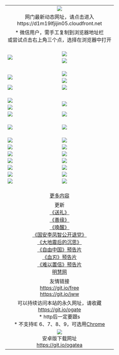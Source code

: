 ﻿<table>
  <tr></tr>
  <tr><td colspan=2 align=center><img src="https://cloud.githubusercontent.com/assets/11880933/13434984/f430fae2-e012-11e5-814f-c2df1e82b247.jpg" /></td></tr>
  <tr><td colspan=2 align=center>网门最新动态网址，请点击进入
<br>https://d1m19lfjijin05.cloudfront.net
    </td>
  </tr>
  <tr>
    <td colspan=2 align=center>* 微信用户，需手工复制到浏览器地址栏<br>或尝试点击右上角三个点，选择在浏览器中打开
    <!--br>* IE6打开动态网址须在选项中勾选TLS 1.0--></td>
  </tr>
  <tr height="20">
  <tr>
    <td rowspan=2><a href="https://d1m19lfjijin05.cloudfront.net/ogUP.aspx?name=11DKC.mp4&list=11DKC" target="_blank"><img src="https://d1m19lfjijin05.cloudfront.net/Up/11DKC1.jpg" /></a></td> 
    <td><div><a href="https://d1m19lfjijin05.cloudfront.net/ogUP.aspx?name=LRWS.mp4&list=LRWS" target="_blank"><img src="https://d1m19lfjijin05.cloudfront.net/Up/LRWS.jpg" /></a></td>
   </tr>
  <tr>
    <td><a href="https://d1m19lfjijin05.cloudfront.net/ogNiceVedio.aspx" target="_blank"><img src="https://d1m19lfjijin05.cloudfront.net/Up/11TGKDY.jpg" /></a></td>
  </tr>
  <tr height="20">
  <tr>
    <td rowspan=2><a href="https://d1m19lfjijin05.cloudfront.net/ogUP.aspx?name=4EE/DJ.mp4&list=4EEDJ" target="_blank"><img src="https://d1m19lfjijin05.cloudfront.net/Up/4EE/DJ_140.jpg"/></a></td>
    <td><a href="https://d1m19lfjijin05.cloudfront.net/ogUP.aspx?name=4EE/ZG.mp4&list=4EEZG" target="_blank"><img src="https://d1m19lfjijin05.cloudfront.net/Up/4EE/ZG0.jpg"/></a></td>
    <!--td><a href="https://d1m19lfjijin05.cloudfront.net/ogUP.aspx?name=4EE/HQ.mp4&list=4EEHQ" target="_blank"><img src="https://d1m19lfjijin05.cloudfront.net/Up/4EE/HQ0.jpg"/></a></td-->
  </tr>
  <tr>
    <td><a href="https://d1m19lfjijin05.cloudfront.net/ogUP.aspx?name=4EE/QQ.mp4&list=4EEQQ" target="_blank"><img src="https://d1m19lfjijin05.cloudfront.net/Up/4EE/QQ0.jpg"/></a></td>
  </tr>
  <tr>
    <td><a href="https://d1m19lfjijin05.cloudfront.net/onCO.aspx?ob=600%CA%C2%CE%EF&op=%D4%F6%C9%BE%B8%C4&args=WH1~%23%C0%E0%D0%CD6%D0%C2%CE%C5%7c%23%C0%E0%D0%CD6%C6%C0%C2%DB" target="_blank"><img src="https://d1m19lfjijin05.cloudfront.net/Up/0WZ.jpg" /></a></td>
    <td><a href="https://d1m19lfjijin05.cloudfront.net/onCO.aspx?ob=600%CA%C2%CE%EF&op=%D4%F6%C9%BE%B8%C4&args=WH1~%23%D3%C3%BB%A7" target="_blank"><img src="https://d1m19lfjijin05.cloudfront.net/Up/0WB.jpg" /></a></td>
  </tr>
  <tr height="20">
  <tr>
    <td><a href="https://d1m19lfjijin05.cloudfront.net/ogUP.aspx?name=JQR.mp4&count=2" target="_blank"><img src="https://d1m19lfjijin05.cloudfront.net/Up/JQR.jpg" /></a></td>   
    <td rowspan=2><a href="https://d1m19lfjijin05.cloudfront.net/ogUP.aspx?name=JP.mp4&count=9" target="_blank"><img src="https://d1m19lfjijin05.cloudfront.net/Up/JP.jpg" /></td>
  </tr>
  <tr>
    <td><a href="https://d1m19lfjijin05.cloudfront.net/ogUP.aspx?name=WH.mp4" target="_blank"><img src="https://d1m19lfjijin05.cloudfront.net/Up/WH.jpg" /></a></td>
  </tr>
  <tr>
    <td><a href="https://d1m19lfjijin05.cloudfront.net/ogUP.aspx?name=SSZJ.mp4&list=SSZJ" target="_blank"><img src="https://d1m19lfjijin05.cloudfront.net/Up/SSZJ.jpg" /></a></td>
    <td><a href="https://d1m19lfjijin05.cloudfront.net/ogUP.aspx?name=WLSH.mp4&count=2" target="_blank"><img src="https://d1m19lfjijin05.cloudfront.net/Up/WLSH.jpg" /></a</td>
  </tr>
  <tr height="20">
  <tr>
    <td><a href="https://d1m19lfjijin05.cloudfront.net/ogUP.aspx?name=ZY.mp4&count=2015|16" target="_blank"><img src="https://d1m19lfjijin05.cloudfront.net/Up/ZY.jpg" /></a</td>
    <td><a href="https://d1m19lfjijin05.cloudfront.net/ogUP.aspx?name=XTFY.mp4&count=B|2,A|24" target="_blank"><img src="https://d1m19lfjijin05.cloudfront.net/Up/XTFY.jpg" /></a></td>
  </tr>
  <tr height="20">
  </tr>
  <!--tr>
    <td><a href="https://d1m19lfjijin05.cloudfront.net/ogUP.aspx?name=4EE/GX.mp4&list=4EEGX" target="_blank"><img src="https://d1m19lfjijin05.cloudfront.net/Up/4EE/GX0.jpg"/></a></td>
    <td><a href="https://d1m19lfjijin05.cloudfront.net/ogUP.aspx?name=4EE/HD.mp4&list=4EEHD" target="_blank"><img src="https://d1m19lfjijin05.cloudfront.net/Up/4EE/HD0.jpg"/></a></td>
  </tr>
  <tr>
    <td><a href="https://d1m19lfjijin05.cloudfront.net/ogUP.aspx?name=4EE/TX.mp4&list=4EETX" target="_blank"><img src="https://d1m19lfjijin05.cloudfront.net/Up/4EE/TX0.jpg"/></a></td>
    <td><a href="https://d1m19lfjijin05.cloudfront.net/ogUP.aspx?name=4EE/WZ.mp4&list=4EEWZ" target="_blank"><img src="https://d1m19lfjijin05.cloudfront.net/Up/4EE/WZ0.jpg"/></a></td>
  </tr-->
  <tr>
    <td><a href="https://d1m19lfjijin05.cloudfront.net/onUP.aspx?name=https://du172fz170yac.cloudfront.net/" target="_blank"><img src="https://d1m19lfjijin05.cloudfront.net/Up/0DTW.jpg"/></a></td>
    <td><a href="https://d1m19lfjijin05.cloudfront.net/onUP.aspx?name=https://d240ns8up8earz.cloudfront.net/acenter/" target="_blank"><img src="https://d1m19lfjijin05.cloudfront.net/Up/0TDW.jpg" /></a></td>
  </tr>
  <tr>
    <td><a href="https://d1m19lfjijin05.cloudfront.net/onUP.aspx?name=https://d4508d6vomz2p.cloudfront.net/gb/nsc413.htm" target="_blank"><img src="https://d1m19lfjijin05.cloudfront.net/Up/0DJY.jpg" /></a></td>
    <td><a href="https://d1m19lfjijin05.cloudfront.net/onUP.aspx?name=https://d4apjbhkuxer1.cloudfront.net/xtr/gb/prog204.html" target="_blank"><img src="https://d1m19lfjijin05.cloudfront.net/Up/0XTR.jpg" /></a></td>
  </tr>
  <tr>
    <td><a href="https://d1m19lfjijin05.cloudfront.net/onUP.aspx?name=https://d3aj00iefsmfgc.cloudfront.net/" target="_blank"><img src="https://d1m19lfjijin05.cloudfront.net/Up/0MHW.jpg" /></a></td>
    <td><a href="https://d1m19lfjijin05.cloudfront.net/onUP.aspx?name=https://d20wz7qt14x5d2.cloudfront.net/" target="_blank"><img src="https://d1m19lfjijin05.cloudfront.net/Up/0ZJW.jpg" /></a></td>
  </tr>
  <tr>
    <td><a href="https://d1m19lfjijin05.cloudfront.net/ogUP.aspx?name=0FG.zip" target="_blank"><img src="https://d1m19lfjijin05.cloudfront.net/Up/0FG.jpg" /></a></td>
    <td><a href="https://d1m19lfjijin05.cloudfront.net/ogUP.aspx?name=0FGA.apk" target="_blank"><img src="https://d1m19lfjijin05.cloudfront.net/Up/0FGA.jpg" /></a></td>
  </tr>
  <tr>
    <td><a href="https://d1m19lfjijin05.cloudfront.net/ogUP.aspx?name=0U.zip" target="_blank"><img src="https://d1m19lfjijin05.cloudfront.net/Up/0U.jpg" /></a></td>
    <td><a href="https://d1m19lfjijin05.cloudfront.net/ogUP.aspx?name=0UA.apk" target="_blank"><img src="https://d1m19lfjijin05.cloudfront.net/Up/0UA.jpg" /></a></td>
  </tr>
  <tr>
    <td><a href="https://d1m19lfjijin05.cloudfront.net/ogUP.aspx?name=0iPPOTV.zip" target="_blank"><img src="https://d1m19lfjijin05.cloudfront.net/Up/0iPPOTV.jpg" /></a></td>
    <td><a href="https://d1m19lfjijin05.cloudfront.net/ogUP.aspx?name=0iNTD.apk" target="_blank"><img src="https://d1m19lfjijin05.cloudfront.net/Up/0iNTD.jpg" /></a></td>
  </tr>
  <!--tr>
    <td><a href="https://d1m19lfjijin05.cloudfront.net/ogNice.aspx" target="_blank"><img src="https://d1m19lfjijin05.cloudfront.net/Up/0WCYY.jpg" /></a></td>
    <td><a href="https://d1m19lfjijin05.cloudfront.net/onCO.aspx?list=XWPL&mode=m" target="_blank"><img src="https://d1m19lfjijin05.cloudfront.net/Up/0WZTT.jpg" /></a></td> 
  </tr-->
  <tr>
    <td><a href="https://d1m19lfjijin05.cloudfront.net/ogDY.aspx" target="_blank"><img src="https://d1m19lfjijin05.cloudfront.net/Up/0FK.jpg" /></a></td>
    <td><a href="https://d1m19lfjijin05.cloudfront.net/ogST.aspx" target="_blank"><img src="https://d1m19lfjijin05.cloudfront.net/Up/0ST.jpg" /></a></td> 
  </tr>
  <tr height="20">
  <tr>
    <td colspan=2 align=center><a href="https://d1m19lfjijin05.cloudfront.net/ogNice.aspx">更多内容</a>
    </td>
  </tr>
  <tr>
    <td colspan=2 align=center>更新<br>
      <a href="https://d1m19lfjijin05.cloudfront.net/ogUP.aspx?name=4ESL.mp4" target="_blank">《送礼》</a><br>
      <a href="https://d1m19lfjijin05.cloudfront.net/ogUP.aspx?name=4ESY.mp4" target="_blank">《善缘》</a><br>
      <a href="https://d1m19lfjijin05.cloudfront.net/ogUP.aspx?name=4EHX.mp4" target="_blank">《唤醒》</a><br>
      <a href="https://d1m19lfjijin05.cloudfront.net/ogUP.aspx?name=4LFZ.mp4" target="_blank">《国安李凤智公开退党》</a><br>
      <a href="https://d1m19lfjijin05.cloudfront.net/ogUP.aspx?name=4DDZHDCS.mp4" target="_blank">《大地震后的沉思》</a><br>
      <a href="https://d1m19lfjijin05.cloudfront.net/ogUP.aspx?name=11ZYZG0.mp4" target="_blank">《自由中国》预告片</a><br>
      <a href="https://d1m19lfjijin05.cloudfront.net/ogUP.aspx?name=11XR.mp4" target="_blank">《血刃》预告片</a><br>
      <a href="https://d1m19lfjijin05.cloudfront.net/ogUP.aspx?name=11NYZX.mp4&count=2" target="_blank">《难以置信》预告片</a><br>
      <a href="https://d1m19lfjijin05.cloudfront.net/onUP.aspx?name=https://www.minghui.org/" target="_blank">明慧网</a>
    </td>
  </tr>
  <tr>
    <td colspan=2 align=center>友情链接<br>
      <a href="https://git.io/free" target="_blank">https://git.io/free</a><br>
      <a href="https://git.io/jww" target="_blank">https://git.io/jww</a>
    </td>
  </tr>
  <tr>
    <td colspan=2 align=center>可以持续访问本站的永久网址，请收藏<br/><a href="https://git.io/ogate" target="_blank">https://git.io/ogate</a><br/>* http后一定要跟s<br/>* 不支持IE 6、7、8、9，可选用<a href="https://d1m19lfjijin05.cloudfront.net/ogUP.aspx?name=0ChromePortable.zip">Chrome</a></td>
  </tr>
  <tr>
    <td colspan=2 align=center><a href="https://d1m19lfjijin05.cloudfront.net/ogUP.aspx?name=0oGate.apk" target="_blank"><img src="https://cloud.githubusercontent.com/assets/11880933/13720399/75e143ee-e842-11e5-9f0a-1421f423c80f.jpg" /></a><br>安卓版下载网址<br><a href="https://git.io/ogatea">https://git.io/ogatea</a></td>
  </tr>
  <!--tr>
    <td colspan=2 align=center>可能失效的动态网址
    </td>
  </tr-->
</table>
